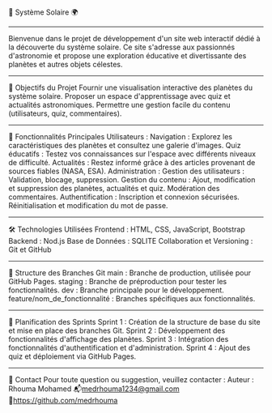 🌌 Système Solaire 🌍
_____________________________________________________________________________________________________________________________________________________________________________________________________________________
Bienvenue dans le projet de développement d'un site web interactif dédié à la découverte du système solaire. Ce site s'adresse aux passionnés d'astronomie et propose une exploration éducative et divertissante des planètes et autres objets célestes.
_____________________________________________________________________________________________________________________________________________________________________________________________________________________
🎯 Objectifs du Projet
Fournir une visualisation interactive des planètes du système solaire.
Proposer un espace d'apprentissage avec quiz et actualités astronomiques.
Permettre une gestion facile du contenu (utilisateurs, quiz, commentaires).
_____________________________________________________________________________________________________________________________________________________________________________________________________________________
🚀 Fonctionnalités Principales
Utilisateurs :
Navigation : Explorez les caractéristiques des planètes et consultez une galerie d'images.
Quiz éducatifs : Testez vos connaissances sur l'espace avec différents niveaux de difficulté.
Actualités : Restez informé grâce à des articles provenant de sources fiables (NASA, ESA).
Administration :
Gestion des utilisateurs : Validation, blocage, suppression.
Gestion du contenu : Ajout, modification et suppression des planètes, actualités et quiz.
Modération des commentaires.
Authentification :
Inscription et connexion sécurisées.
Réinitialisation et modification du mot de passe.
_____________________________________________________________________________________________________________________________________________________________________________________________________________________

🛠️ Technologies Utilisées
Frontend : HTML, CSS, JavaScript, Bootstrap
Backend : Nod.js
Base de Données : SQLITE
Collaboration et Versioning : Git et GitHub
_____________________________________________________________________________________________________________________________________________________________________________________________________________________
🌟 Structure des Branches Git
main : Branche de production, utilisée pour GitHub Pages.
staging : Branche de préproduction pour tester les fonctionnalités.
dev : Branche principale pour le développement.
feature/nom_de_fonctionnalité : Branches spécifiques aux fonctionnalités.
_____________________________________________________________________________________________________________________________________________________________________________________________________________________
📜 Planification des Sprints
Sprint 1 : Création de la structure de base du site et mise en place des branches Git.
Sprint 2 : Développement des fonctionnalités d'affichage des planètes.
Sprint 3 : Intégration des fonctionnalités d'authentification et d'administration.
Sprint 4 : Ajout des quiz et déploiement via GitHub Pages.
_____________________________________________________________________________________________________________________________________________________________________________________________________________________
📧 Contact
Pour toute question ou suggestion, veuillez contacter :
Auteur : Rhouma Mohamed
📬medrhouma1234@gmail.com
🔗https://github.com/medrhouma
